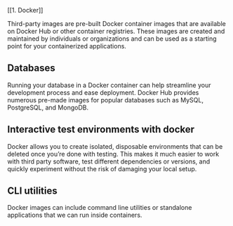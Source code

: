 [[1. Docker]]

Third-party images are pre-built Docker container images that are available on Docker Hub or other container registries. These images are created and maintained by individuals or organizations and can be used as a starting point for your containerized applications.
## Databases
Running your database in a Docker container can help streamline your development process and ease deployment. Docker Hub provides numerous pre-made images for popular databases such as MySQL, PostgreSQL, and MongoDB.
## Interactive test environments with docker
Docker allows you to create isolated, disposable environments that can be deleted once you’re done with testing. This makes it much easier to work with third party software, test different dependencies or versions, and quickly experiment without the risk of damaging your local setup.
## CLI utilities
Docker images can include command line utilities or standalone applications that we can run inside containers.